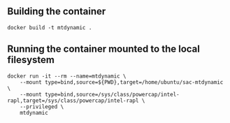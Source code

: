 ## Building the container

```
docker build -t mtdynamic .
```

## Running the container mounted to the local filesystem

```
docker run -it --rm --name=mtdynamic \
    --mount type=bind,source=${PWD},target=/home/ubuntu/sac-mtdynamic \
    --mount type=bind,source=/sys/class/powercap/intel-rapl,target=/sys/class/powercap/intel-rapl \
    --privileged \
    mtdynamic
```
